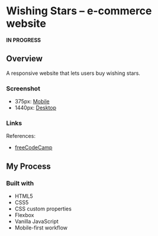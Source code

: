 # Wishing Stars – e-commerce website
**IN PROGRESS**

## Overview
A responsive website that lets users buy wishing stars.

### Screenshot
* 375px: [Mobile]()
* 1440px: [Desktop]()

### Links
References:
* [freeCodeCamp](https://www.youtube.com/watch?v=cT_ZYrS3tKc)

## My Process

### Built with
* HTML5
* CSS5
* CSS custom properties
* Flexbox
* Vanilla JavaScript
* Mobile-first workflow